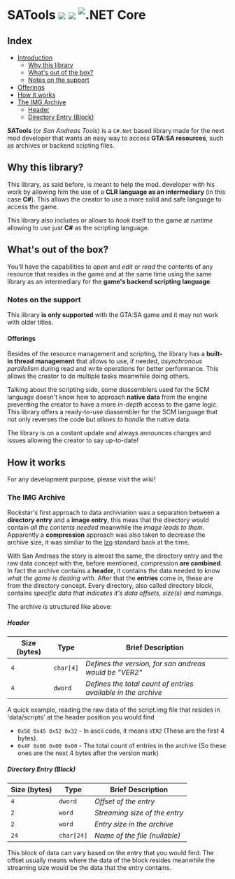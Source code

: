 # SATools <img src="https://img.shields.io/badge/Version-1.0-informational" /> <img src="https://img.shields.io/badge/License-GPL%20v2.0-informational" /> ![.NET Core](https://github.com/BlackMesaDude/SATools/workflows/.NET%20Core/badge.svg)

## Index
<!--ts-->
   * [Introduction](#SATools)
      * [Why this library](#why-this-library)
      * [What's out of the box?](#whats-out-of-the-box)
      * [Notes on the support](#notes-on-the-support)
   * [Offerings](#offerings)
   * [How it works](#how-it-works)
   * [The IMG Archive](#the-img-archive)
       * [Header](#header)
       * [Directory Entry (Block)](#directory-entry-block)
<!--te-->

**SATools** (or *San Andreas Tools*) is a ```C#.Net``` based library made for the next mod developer that wants an easy way to access **GTA:SA resources**, such as archives or backend scipting files.

## Why this library? 

This library, as said before, is meant to help the mod. developer with his work by allowing him the use of a **CLR language as an intermediary** (in this case **C#**). This allows the creator to use a more solid and safe language to access the game. 

This library also includes or allows to *hook* itself to the game at *runtime* allowing to use just **C#** as the scripting language.

## What's out of the box?

You'll have the capabilities to *open* and *edit* or *read* the contents of any resource that resides in the game and at the same time using the same library as an intermediary for the **game's backend scripting language**.

### Notes on the support

This library **is only supported** with the GTA:SA game and it may not work with older titles.

#### Offerings

Besides of the resource management and scripting, the library has a **built-in thread management** that allows to use, if needed, *asynchronous parallelism* during read and write operations for better performance. This allows the creator to do multiple tasks meanwhile doing others. 

Talking about the scripting side, some diassemblers used for the SCM language doesn't know how to approach **native data** from the engine preventing the creator to have a more *in-depth* access to the game logic. This library offers a ready-to-use diassembler for the SCM language that not only reverses the code but *allows to handle* the native data. 

The library is on a costant update and always announces changes and issues allowing the creator to say up-to-date!

## How it works

For any development purpose, please visit the wiki!

### The IMG Archive

Rockstar's first approach to data archiviation was a separation between a **directory entry** and a **image entry**, this meas that the directory would contain *all the contents needed* meanwhile the *image leads to them*. Apparently a **compression** approach was also taken to decrease the archive size, it was similiar to the [lzo](https://it.wikipedia.org/wiki/Lempel%E2%80%93Ziv%E2%80%93Oberhumer) standard back at the time. 

With San Andreas the story is almost the same, the directory entry and the raw data concept with the, before mentioned, compression **are combined**. In fact the archive contains a **header**, it contains the data needed to know *what the game is dealing with*. After that the **entries** come in, these are from the directory concept. Every directory, also called directory block, contains *specific data that indicates it's data offsets, size(s) and namings*. 

The archive is structured like above:

##### Header 

| **Size (bytes)** 	| **Type**    	| **Brief Description**                                           	|
|-----------------	|-------------	|-----------------------------------------------------------------	|
| ```4```           | ```char[4]``` | *Defines the version, for san andreas would be "VER2"*      	    |
| ```4```           | ```dword```   | *Defines the total count of entries available in the archive* 	  |

A quick example, reading the raw data of the script.img file that resides in 'data/scripts' at the header position you would find 

- ```0x56 0x45 0x52 0x32``` - In ascii code, it means ```VER2``` (These are the first 4 bytes).
- ```0x4F 0x00 0x00 0x00``` - The total count of entries in the archive (So these ones are the next 4 bytes after the version mark)

##### Directory Entry (Block)

| **Size (bytes)** 	      | **Type**        | **Brief Description**           |
|-----------------	      |----------	      |--------------------------------	|
| ```4```            	    | ```dword```    	| *Offset of the entry*         	|
| ```2```            	    | ```word```     	| *Streaming size of the entry* 	|
| ```2```            	    | ```word```     	| *Entry size in the archive*   	|
| ```24```           	    | ```char[24]``` 	| *Name of the file (nullable)* 	|

This block of data can vary based on the entry that you would find. The offset usually means where the data of the block resides meanwhile the streaming size would be the data that the entry contains.
